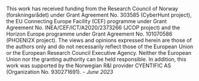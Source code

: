 This work has received funding from the Research Council of Norway (forskningsrådet) under Grant Agreement No. 303585 (CyberHunt project), the EU Connecting Europe Facility (CEF) programme under Grant Agreement No. INEA/CEF/ICT/A2020/2373266 (JCOP project) and the Horizon Europe programme under Grant Agreement No. 101070586 (PHOENI2X project). The views and opinions expressed herein are those of the authors only and do not necessarily reflect those of the European Union or the European Research Council Executive Agency. Neither the European Union nor the granting authority can be held responsible. In addition, this work was supported by the Norwegian R&I provider CYENTIFIC AS (Organization No. 930271691). - *June 2023*
